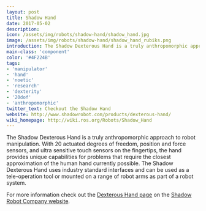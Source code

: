 ```yaml
---
layout: post
title: Shadow Hand
date: 2017-05-02
description:
icon: /assets/img/robots/shadow-hand/shadow_hand.jpg
image: /assets/img/robots/shadow-hand/shadow_hand_rubiks.png
introduction: The Shadow Dexterous Hand is a truly anthropomorphic approach to robot manipulation.
main-class: 'component'
color: '#4F224B'
tags:
- 'manipulator'
- 'hand'
- 'noetic'
- 'research'
- 'dexterity'
- '20dof'
- 'anthropomorphic'
twitter_text: Checkout the Shadow Hand
website: http://www.shadowrobot.com/products/dexterous-hand/
wiki_homepage: http://wiki.ros.org/Robots/Shadow_Hand
---
```


The Shadow Dexterous Hand is a truly anthropomorphic approach to robot manipulation. With 20 actuated degrees of freedom, position and force sensors, and ultra sensitive touch sensors on the fingertips, the hand provides unique capabilities for problems that require the closest approximation of the human hand currently possible. The Shadow Dexterous Hand uses industry standard interfaces and can be used as a tele-operation tool or mounted on a range of robot arms as part of a robot system.

For more information check out the [Dexterous Hand page](http://www.shadowrobot.com/products/dexterous-hand/) on the [Shadow Robot Company website](http://www.shadowrobot.com/).

